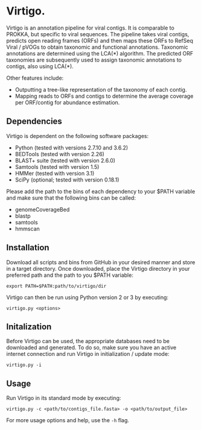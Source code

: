 # Virtigo.
Virtigo is an annotation pipeline for viral contigs. It is comparable to PROKKA, but specific to viral sequences. The pipeline takes viral contigs, predicts open reading frames (ORFs) and then maps these ORFs to RefSeq Viral / pVOGs to obtain taxonomic and functional annotations. Taxonomic annotations are determined using the LCA(\*) algorithm. The predicted ORF taxonomies are subsequently used to assign taxonomic annotations to contigs, also using LCA(\*).

Other features include:
* Outputting a tree-like representation of the taxonomy of each contig.
* Mapping reads to ORFs and contigs to determine the average coverage per ORF/contig for abundance estimation.

## Dependencies
Virtigo is dependent on the following software packages:
* Python (tested with versions 2.7.10 and 3.6.2)
* BEDTools (tested with version 2.26)
* BLAST+ suite (tested with version 2.6.0)
* Samtools (tested with version 1.5)
* HMMer (tested with version 3.1)
* SciPy (optional; tested with version 0.18.1)

Please add the path to the bins of each dependency to your $PATH variable and make sure that the following bins can be called:
* genomeCoverageBed
* blastp
* samtools
* hmmscan

## Installation
Download all scripts and bins from GitHub in your desired manner and store in a target directory. Once downloaded, place the Virtigo directory in your preferred path and the path to you $PATH variable:
```
export PATH=$PATH:path/to/virtigo/dir
```
Virtigo can then be run using Python version 2 or 3 by executing:
```
virtigo.py <options>
```

## Initalization
Before Virtigo can be used, the appropriate databases need to be downloaded and generated. To do so, make sure you have an active internet connection and run Virtigo in initialization / update mode:
```
virtigo.py -i
```

## Usage
Run Virtigo in its standard mode by executing:
```
virtigo.py -c <path/to/contigs_file.fasta> -o <path/to/output_file>
```
For more usage options and help, use the `-h` flag.



